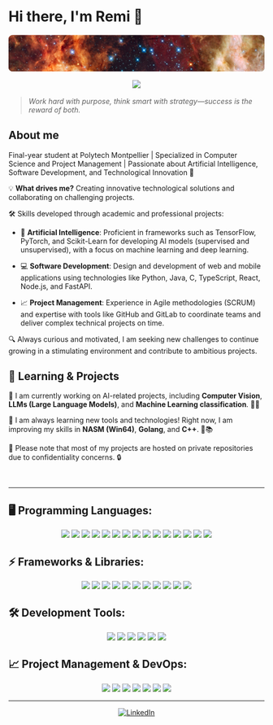 # Hi there, I'm Remi 👋

![GitHub Banner](https://raw.githubusercontent.com/RemiJorge/RemiJorge/main/banner.png)

<p align="center">
  <img src="https://readme-typing-svg.herokuapp.com?font=Fira+Code&size=24&duration=1500&pause=1000&color=F76A59&center=true&vCenter=true&width=550&lines=Welcome+to+my+profile+!;Future+IT+Engineer;Passionate+about+AI;Passionate+about+Software+Development"/>
</p>

>*Work hard with purpose, think smart with strategy—success is the reward of both.*

## About me

Final-year student at Polytech Montpellier | Specialized in Computer Science and Project Management | Passionate about Artificial Intelligence, Software Development, and Technological Innovation 🚀

💡 **What drives me?** Creating innovative technological solutions and collaborating on challenging projects.

🛠️ Skills developed through academic and professional projects:

- 🤖 **Artificial Intelligence**: Proficient in frameworks such as TensorFlow, PyTorch, and Scikit-Learn for developing AI models (supervised and unsupervised), with a focus on machine learning and deep learning.

- 💻 **Software Development**: Design and development of web and mobile applications using technologies like Python, Java, C, TypeScript, React, Node.js, and FastAPI.

- 📈 **Project Management**: Experience in Agile methodologies (SCRUM) and expertise with tools like GitHub and GitLab to coordinate teams and deliver complex technical projects on time.

🔍 Always curious and motivated, I am seeking new challenges to continue growing in a stimulating environment and contribute to ambitious projects.


## 🧠 Learning & Projects
<p align="left">
  🔹 I am currently working on AI-related projects, including <strong>Computer Vision</strong>, <strong>LLMs (Large Language Models)</strong>, and <strong>Machine Learning classification</strong>. 🧠🤖  
  
  🔹 I am always learning new tools and technologies! Right now, I am improving my skills in <strong>NASM (Win64)</strong>, <strong>Golang</strong>, and <strong>C++</strong>. 🚀📚 

  🔹 Please note that most of my projects are hosted on private repositories due to confidentiality concerns. 🔒
</p>

<br>

---

## 🖥️ Programming Languages:
<p align="center">
  <img src="https://img.shields.io/badge/Python-FFD43B?style=for-the-badge&logo=python&logoColor=blue">
  <img src="https://img.shields.io/badge/Java-ED8B00?style=for-the-badge&logo=openjdk&logoColor=white">
  <img src="https://img.shields.io/badge/C-00599C?style=for-the-badge&logo=c&logoColor=white">
  <img src="https://img.shields.io/badge/C%23-239120?style=for-the-badge&logo=csharp&logoColor=white">
  <img src="https://img.shields.io/badge/Swift-FA7343?style=for-the-badge&logo=swift&logoColor=white">
  <img src="https://img.shields.io/badge/HTML5-E34F26?style=for-the-badge&logo=html5&logoColor=white">
  <img src="https://img.shields.io/badge/CSS3-1572B6?style=for-the-badge&logo=css3&logoColor=white">
  <img src="https://img.shields.io/badge/JavaScript-F7DF1E?style=for-the-badge&logo=javascript&logoColor=black">
  <img src="https://img.shields.io/badge/TypeScript-3178C6?style=for-the-badge&logo=typescript&logoColor=white">
  <img src="https://img.shields.io/badge/SQL-4479A1?style=for-the-badge&logo=mysql&logoColor=white">
  <img src="https://img.shields.io/badge/NoSQL-005571?style=for-the-badge&logo=mongodb&logoColor=white">
  <img src="https://img.shields.io/badge/OCaml-EC6813?style=for-the-badge&logo=ocaml&logoColor=white">
  <img src="https://img.shields.io/badge/Assembly-525252?style=for-the-badge&logo=assemblyscript&logoColor=white">
  <img src="https://img.shields.io/badge/R-276DC3?style=for-the-badge&logo=r&logoColor=white">
  <img src="https://img.shields.io/badge/Scala-DE3423?style=for-the-badge&logo=scala&logoColor=white">
</p>


## ⚡ Frameworks & Libraries:
<p align="center">
  <img src="https://img.shields.io/badge/TensorFlow-FF6F00?style=for-the-badge&logo=tensorflow&logoColor=white">
  <img src="https://img.shields.io/badge/PyTorch-EE4C2C?style=for-the-badge&logo=pytorch&logoColor=white">
  <img src="https://img.shields.io/badge/Scikit--Learn-F7931E?style=for-the-badge&logo=scikitlearn&logoColor=white">
  <img src="https://img.shields.io/badge/LangChain-009688?style=for-the-badge&logo=langchain&logoColor=white">
  <img src="https://img.shields.io/badge/React-61DAFB?style=for-the-badge&logo=react&logoColor=black">
  <img src="https://img.shields.io/badge/Next.js-000000?style=for-the-badge&logo=nextdotjs&logoColor=white">
  <img src="https://img.shields.io/badge/Angular-DD0031?style=for-the-badge&logo=angular&logoColor=white">
  <img src="https://img.shields.io/badge/Express.js-000000?style=for-the-badge&logo=express&logoColor=white">
  <img src="https://img.shields.io/badge/FastAPI-009688?style=for-the-badge&logo=fastapi&logoColor=white">
  <img src="https://img.shields.io/badge/Docker-2496ED?style=for-the-badge&logo=docker&logoColor=white">
  <img src="https://img.shields.io/badge/JavaFX-FF6600?style=for-the-badge&logo=java&logoColor=white">
</p>


## 🛠️ Development Tools:
<p align="center">
  <img src="https://img.shields.io/badge/VS%20Code-007ACC?style=for-the-badge&logo=visualstudiocode&logoColor=white">
  <img src="https://img.shields.io/badge/IntelliJ%20IDEA-000000?style=for-the-badge&logo=intellijidea&logoColor=white">
  <img src="https://img.shields.io/badge/PyCharm-000000?style=for-the-badge&logo=pycharm&logoColor=white">
  <img src="https://img.shields.io/badge/Unity-000000?style=for-the-badge&logo=unity&logoColor=white">
  <img src="https://img.shields.io/badge/GitHub%20Copilot-1FAD7F?style=for-the-badge&logo=github&logoColor=white">
  <img src="https://img.shields.io/badge/Cursor-FFD700?style=for-the-badge&logo=code&logoColor=black">
</p>


## 📈 Project Management & DevOps:
<p align="center">
  <img src="https://img.shields.io/badge/AGILE-009688?style=for-the-badge&logo=agile&logoColor=white">
  <img src="https://img.shields.io/badge/SCRUM-0052CC?style=for-the-badge&logo=jira&logoColor=white">
  <img src="https://img.shields.io/badge/SAFe-000000?style=for-the-badge&logo=scrumalliance&logoColor=white">
  <img src="https://img.shields.io/badge/GitHub-181717?style=for-the-badge&logo=github&logoColor=white">
  <img src="https://img.shields.io/badge/GitLab-FC6D26?style=for-the-badge&logo=gitlab&logoColor=white">
  <img src="https://img.shields.io/badge/CI/CD-61DAFB?style=for-the-badge&logo=gitlab&logoColor=white">
  <img src="https://img.shields.io/badge/DevOps-4B0082?style=for-the-badge&logo=azuredevops&logoColor=white">
</p>

---

<p align="center">
  <a href="https://www.linkedin.com/in/remi-jorge/">
    <img src="https://img.shields.io/badge/-LinkedIn-0A66C2?style=for-the-badge&logo=linkedin&logoColor=white" alt="LinkedIn">
  </a>
</p>

<!--
![GitHub stats](https://github-readme-stats.vercel.app/api?username=RemiJorge&show_icons=true&theme=radical)
[GitHub Banner](https://upload.wikimedia.org/wikipedia/commons/a/ab/Space_banner.jpg)
[![LinkedIn](https://img.shields.io/badge/-LinkedIn-blue?style=flat&logo=linkedin)](https://linkedin.com/in/remi-jorge)

Here are some ideas to get you started:

- 🔭 I’m currently working on ...
- 🌱 I’m currently learning ...
- 👯 I’m looking to collaborate on ...
- 🤔 I’m looking for help with ...
- 💬 Ask me about ...
- 📫 How to reach me: ...
- 😄 Pronouns: ...
- ⚡ Fun fact: ...
-->
